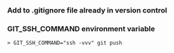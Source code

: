 ### Add to .gitignore file already in version control

### GIT_SSH_COMMAND environment variable
```
> GIT_SSH_COMMAND="ssh -vvv" git push
```

